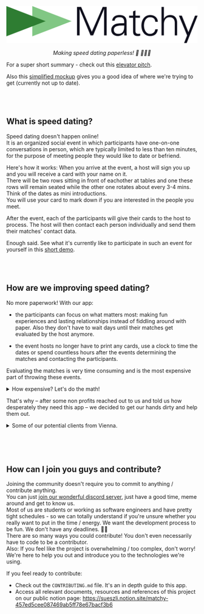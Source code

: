 <p align="center">
<img width="512" src="./frontend/src/assets/matchyLogoGreen.svg" alt="Matchy Logo">
</p>
<p align="center">
<i>Making speed dating paperless! 💌 🏃🏻💨</i>
</p>

For a super short summary - check out this [elevator pitch](https://www.youtube.com/watch?v=n2XdwmY_asM&t=133s).

Also this [simplified mockup](https://www.figma.com/file/ClWUVCuVzjNAG4Gat5TO10/matchy-V2-(Read-Only)?node-id=9%3A1033) gives you a good idea of where we're trying to get (currently not up to date).
<br><br><br><br>


## What is speed dating?

Speed dating doesn't happen online! <br>
It is an organized social event in which participants have one-on-one conversations in person, which are typically limited to less than ten minutes, for the purpose of meeting people they would like to date or befriend.

Here's how it works: When you arrive at the event, a host will sign you up and you will receive a card with your name on it. <br>
There will be two rows sitting in front of eachother at tables and one these rows will remain seated while the other one rotates about every 3-4 mins. Think of the dates as mini introductions. <br>
You will use your card to mark down if you are interested in the people you meet.

After the event, each of the participants will give their cards to the host to process. The host will then contact each person individually and send them their matches' contact data.

Enough said. See what it's currently like to participate in such an event for yourself in this [short demo](https://www.youtube.com/watch?v=p-3cmlPnx0s&t=9s).
<br><br><br><br>


## How are we improving speed dating?

No more paperwork! With our app: 

- the participants can focus on what matters most: making fun experiences and lasting relationships instead of fiddling around with paper. Also they don't have to wait days until their matches get evaluated by the host anymore.

- the event hosts no longer have to print any cards, use a clock to time the dates or spend countless hours after the events determining the matches and contacting the participants.
  
Evaluating the matches is very time consuming and is the most expensive part of throwing these events.

<details>
  <summary> How expensive? Let's do the math! </summary>

  > Let's assume that we have $n$ participants, split into two groups. For example, 40 participants in total, of which there are 20 in each group.
  > Each participant speed-dates everyone from the other group and fills out their cards as they go along. This gives you $(n)$ 40 cards, each with $(\frac{n}{2})$ 20 reviews.
  >
  > Now, when going through a single card, the host will check if the participant liked the other one. If yes, time to search for their card, and check if they also liked our participant. Then we need somewhere between 0 and $(\frac{n}{2})$ 20 card comparisons to determine the matches for a *single* person. And finally, for each match, all the contact information needs to be manually noted down, and sent to our participant.
  >
  > Repeat this for every single of the $(n)$ 40 participants, and you have at most $(n \cdot \frac{n}{2})$ 800 card comparisons to determine all the matches.
  > 
  > Now assuming that we do this as efficient as possible by iterating through each date that happened at the event once instead of twice from both sides (in the description above we iterated through the people, not the dates) we still have $((\frac{n}{2})^2)$ comparisons - in our example this would mean the host has to do 400 comparisons for just 40 participants which is still very time consuming.
  > 
  > But we also have the option to disable groups altogether which enables all participants to date each other. <br> In this case the number of comparisons would be a lot higher. If iterating by people we would require $(n \cdot (n-1))$ 1560 comparisons and if iterating by dates we would require a grand total of $({\sum}_{i = 0}^{n-1}i = \frac{n(n+1)}{2} - n)$ 740 comparisons.

</details>

That's why – after some non profits reached out to us and told us how desperately they need this app – we decided to get our hands dirty and help them out.

<details>
  <summary> Some of our potential clients from Vienna. </summary>

  > - https://www.meetup.com/speed-friending-events/ (over 8800 members)
  > - https://esnuniwien.com/events/speedfriending-esn-1
  > - https://events.htu.at/events/d58a7134-469b-4528-bc4a-dca2e7b1fa74
  > - https://www.wien.gv.at/video/1482/Speeddating-unter-Pensionisten
  > 
  > (But effectively anyone can use it to throw their own event!)
  
</details>

<br><br><br>



## How can I join you guys and contribute?

Joining the community doesn't require you to commit to anything / contribute anything. <br>
You can just [join our wonderful discord server](https://discord.gg/ahNVefYjUc), just have a good time, meme around and get to know us. <br>
Most of us are students or working as software engineers and have pretty tight schedules - so we can totally understand if you're unsure whether you really want to put in the time / energy. We want the development process to be fun. We don't have any deadlines. 🍜🐱 <br>
There are so many ways you could contribute! You don't even necessarily have to code to be a contributor. <br>
Also: If you feel like the project is overwhelming / too complex, don't worry! We're here to help you out and introduce you to the technologies we're using.

If you feel ready to contribute:
- Check out the `CONTRIBUTING.md` file. It's an in depth guide to this app.
- Access all relevant documents, resources and references of this project on our public notion page: https://sueszli.notion.site/matchy-457ed5cee087469ab5ff78e67bacf3b6

